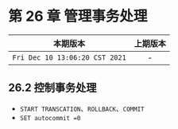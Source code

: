 # 第 26 章 管理事务处理

|本期版本| 上期版本
|:---:|:---:
`Fri Dec 10 13:06:20 CST 2021` | -


## 26.2 控制事务处理


* `START TRANSCATION`、`ROLLBACK`、`COMMIT`
* `SET autocommit =0`